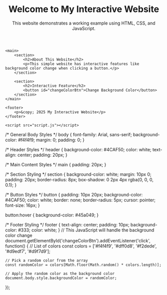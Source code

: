 <!DOCTYPE html>
<html lang="en">
<head>
    <meta charset="UTF-8">
    <meta name="viewport" content="width=device-width, initial-scale=1.0">
    <title>My Working Website</title>
    <link rel="stylesheet" href="styles.css">
</head>
<body>
    <header>
        <h1>Welcome to My Interactive Website</h1>
        <p>This website demonstrates a working example using HTML, CSS, and JavaScript.</p>
    </header>

    <main>
        <section>
            <h2>About This Website</h2>
            <p>This simple website has interactive features like background color change when clicking a button.</p>
        </section>

        <section>
            <h2>Interactive Feature</h2>
            <button id="changeColorBtn">Change Background Color</button>
        </section>
    </main>

    <footer>
        <p>&copy; 2025 My Interactive Website</p>
    </footer>

    <script src="script.js"></script>
</body>
</html> 
/* General Body Styles */
body {
    font-family: Arial, sans-serif;
    background-color: #f4f4f9;
    margin: 0;
    padding: 0;
}

/* Header Styles */
header {
    background-color: #4CAF50;
    color: white;
    text-align: center;
    padding: 20px;
}

/* Main Content Styles */
main {
    padding: 20px;
}

/* Section Styling */
section {
    background-color: white;
    margin: 10px 0;
    padding: 20px;
    border-radius: 8px;
    box-shadow: 0 2px 4px rgba(0, 0, 0, 0.1);
}

/* Button Styles */
button {
    padding: 10px 20px;
    background-color: #4CAF50;
    color: white;
    border: none;
    border-radius: 5px;
    cursor: pointer;
    font-size: 16px;
}

button:hover {
    background-color: #45a049;
}

/* Footer Styling */
footer {
    text-align: center;
    padding: 10px;
    background-color: #333;
    color: white;
}
// This JavaScript will handle the background color change
document.getElementById('changeColorBtn').addEventListener('click', function() {
    // List of colors
    const colors = ['#f4f4f9', '#dff0d8', '#f2dede', '#d9edf7', '#d9f7d9'];
    
    // Pick a random color from the array
    const randomColor = colors[Math.floor(Math.random() * colors.length)];

    // Apply the random color as the background color
    document.body.style.backgroundColor = randomColor;
});
